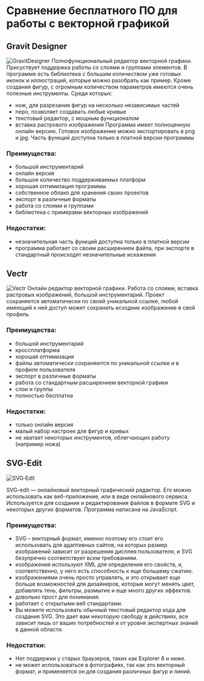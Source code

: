 
# Сравнение бесплатного ПО для работы с векторной графикой
## Gravit Designer
![GravitDesigner](/Images/GravitDesigner.png)
Полнофункциональный редактор векторной графики. Присуствует поддержка работы со слоями и группами элементов. В программе есть библиотека с большим количеством уже готовых иконок и иллюстраций, которые можно разобрать как пример. Кроме создания фигур, с огромным количеством параметров имеются очень полезные инструменты. Среди которых:
- нож, для разрезания фигур на несколько независимых частей
- перо, позволяет создавать любые кривые
- текстовый редактор, с мощным функционалом
- вставка растрового изображения
Программа имеет полноценную онлайн версию. Готовое изображение можно экспортировать в png и jpg. Часть функций доступна только в платной версии программы
### Преимущества:
- большой инструментарий
- онлайн версия
- большое количество поддерживаемых платформ
- хорошая оптимизация программы
- собственное облако для хранения своих проектов
- экспорт в различные форматы
- работа со слоями и группами
- библиотека с примерами векторных изображений
### Недостатки:
- незначительная часть функций доступна только в платной версии
- программа работает со своим расширением файла, при экспорте в стандартный происходят незначительные искажения
## Vectr
![Vectr](/Images/Vectr.png)
Онлайн редактор векторной графики. Работа со слоями, вставка растровых изображений, большой инструментарий. Проект сохраняется автоматически по своей уникальной ссылке, любой имеющий к ней доступ может сохранить исходник изображение в свой профиль
### Преимущества:
- большой инструментарий
- кроссплатформа
- хорошая оптимизация
- файлы автоматически сохраняются по уникальной ссылке и в профиле пользователя
- экспорт в различные форматы
- работа со стандартным расширением векторной графики
- слои и группы
- полностью бесплатна
### Недостатки:
- только онлайн версия
- малый набор настроек для фигур и кривых
- не хватает некоторых инструментов, облегчающих работу (например ножа)
## SVG‑Edit
![SVG‑Edit](https://user-images.githubusercontent.com/74158759/112347576-90dbc780-8cf9-11eb-807a-59b438c4ae04.png)

SVG-edit — онлайновый векторный графический редактор. Его можно использовать как веб-приложение, или в виде онлайнового сервиса. Используется для создания и редактирования файлов в формате SVG и некоторых других форматов. Программа написана на JavaScript.
### Преимущества:
- SVG – векторный формат, именно поэтому его стоит его использовать для адаптивных сайтов, на которых размер изображений зависит от разрешения дисплея пользователя, и SVG безупречно соответствует всем требованиям.
- изображения используют XML для определения его свойств, и, соответственно, у него есть способность к еще большему сжатию.
- изображениями очень просто управлять, и это открывает еще больше возможностей для дизайнеров, которые могут менять цвет, добавлять тень, фильтры, размытие и еще много других эффектов.
- довольно прост для понимания.
- работает с открытыми веб стандартами.
- Вы можете использовать обычный текстовый редактор кода для создания SVG. Это дает вам некоторую свободу в действиях, все зависит лишь от ваших потребностей и от уровня экспертных знаний в данной области.
### Недостатки:
- Нет поддержки у старых браузеров, таких как Explorer 8 и ниже.
- не может использоваться в фотографиях, так как это векторный формат, и применяется он для создания различных фигур и линий.
